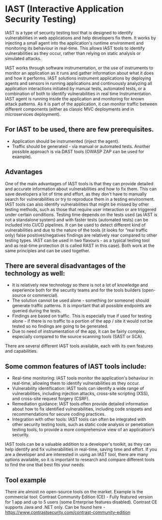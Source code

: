 # IAST (Interactive Application Security Testing) 

IAST is a type of security testing tool that is designed to identify vulnerabilities in web applications and help developers fix them. It works by injecting a small agent into the application's runtime environment and monitoring its behaviour in real-time. This allows IAST tools to identify vulnerabilities as they occur, rather than relying on static analysis or simulated attacks. 

IAST works through software instrumentation, or the use of instruments to monitor an application as it runs and gather information about what it does and how it performs. IAST solutions instrument applications by deploying agents and sensors in running applications and continuously analyzing all application interactions initiated by manual tests, automated tests, or a combination of both to identify vulnerabilities in real time Instrumentation. 
IAST agent is running inside the application and monitoring for known attack patterns. As it is part of the application, it can monitor traffic between different components (either as classic MVC deployments and in microservices deployment). 

## For IAST to be used, there are few prerequisites. 
- Application should be instrumented (inject the agent).
- Traffic should be generated - via manual or automated tests. Another possible approach is via DAST tools (OWASP ZAP can be used for example).

## Advantages 
One of the main advantages of IAST tools is that they can provide detailed and accurate information about vulnerabilities and how to fix them. This can save developers a lot of time and effort, as they don't have to manually search for vulnerabilities or try to reproduce them in a testing environment. IAST tools can also identify vulnerabilities that might be missed by other testing methods, such as those that require user interaction or are triggered under certain conditions. Testing time depends on the tests used (as IAST is not a standalone system) and with faster tests (automated tests) can be included into CI/CD pipelines. It can be used to detect different kind of vulnerabilities and due to the nature of the tools (it looks for “real traffic only) false positives/negatives findings are relatively rear compared to other testing types.
IAST can be used in two flavours - as a typical testing tool and as real-time protection (it is called RAST in this case). Both work at the same principles and can be used together.

## There are several disadvantages of the technology as well:
- It is relatively new technology so there is not a lot of knowledge and experience both for the security teams and for the tools builders (open-source or commercial).
- The solution cannot be used alone - something (or someone) should generate traffic patterns. It is important that all possible endpoints are queried during the tests.
- Findings are based on traffic. This is especially true if used for testing alone - if there is no traffic to a portion of the app / site it would not be tested so no findings are going to be generated.
- Due to need of instrumentation of the app, it can be fairly complex, especially compared to the source scanning tools (SAST or SCA).

There are several different IAST tools available, each with its own features and capabilities.
## Some common features of IAST tools include:
- Real-time monitoring: IAST tools monitor the application's behaviour in real-time, allowing them to identify vulnerabilities as they occur.
- Vulnerability identification: IAST tools can identify a wide range of vulnerabilities, including injection attacks, cross-site scripting (XSS), and cross-site request forgery (CSRF).
- Remediation guidance: IAST tools often provide detailed information about how to fix identified vulnerabilities, including code snippets and recommendations for secure coding practices.
- Integration with other tools: IAST tools can often be integrated with other security testing tools, such as static code analysis or penetration testing tools, to provide a more comprehensive view of an application's security.

IAST tools can be a valuable addition to a developer's toolkit, as they can help identify and fix vulnerabilities in real-time, saving time and effort. If you are a developer and are interested in using an IAST tool, there are many options available, so it is important to research and compare different tools to find the one that best fits your needs.

## Tool example
There are almost no open-source tools on the market. Example is the commercial tool: Contrast Community Edition (CE) - Fully featured version for 1 app and up to 5 users (some Enterprise features disabled). Contrast CE supports Java and .NET only. 
Can be found here - https://www.contrastsecurity.com/contrast-community-edition
